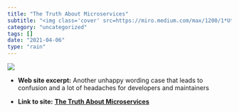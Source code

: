 ```yaml
---
title: "The Truth About Microservices"
subtitle: "<img class='cover' src=https://miro.medium.com/max/1200/1*UtHruI-_-a-DBs4hYaDGcA.jpeg>"
category: "uncategorized"
tags: []
date: "2021-04-06"
type: "rain"
---
```

<img class="cover" src=https://miro.medium.com/max/1200/1*UtHruI-_-a-DBs4hYaDGcA.jpeg>



* **Web site excerpt:** Another unhappy wording case that leads to confusion and a lot of headaches for developers and maintainers

* **Link to site:** **[The Truth About Microservices](https://codeburst.io/the-truth-about-microservices-8f8124913df4?source=userActivityShare-d383785221d0-1523879046)**